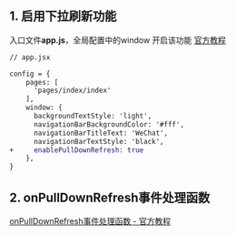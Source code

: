 

## 1. 启用下拉刷新功能

入口文件**app.js**，全局配置中的window 开启该功能 [官方教程](https://nervjs.github.io/taro/docs/tutorial.html#window)

```diff
// app.jsx

config = {
    pages: [
      'pages/index/index'
    ],
    window: {
      backgroundTextStyle: 'light',
      navigationBarBackgroundColor: '#fff',
      navigationBarTitleText: 'WeChat',
      navigationBarTextStyle: 'black',
+     enablePullDownRefresh: true
    },
}
```

## 2. onPullDownRefresh事件处理函数
[onPullDownRefresh事件处理函数 - 官方教程](https://nervjs.github.io/taro/docs/tutorial.html#页面事件处理函数)
